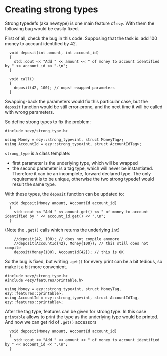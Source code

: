 Creating strong types
=====================

Strong typedefs (aka newtype) is one main feature of `ezy`. With them the following bug would be easily fixed.

First of all, check the bug in this code. Supposing that the task is: add 100 money to account identified by 42.

```
  void deposit(int amount, int account_id)
  {
    std::cout << "Add " << amount << " of money to account identified by " << account_id << ".\n";
  }

  void call()
  {
    deposit(42, 100); // oops! swapped parameters
  }
```

Swapping-back the parameters would fix this particular case, but the `deposit` function would be still error-prone, and the next
time it will be called with wrong parameters.

So define strong types to fix the problem:

```
#include <ezy/strong_type.h>

using Money = ezy::strong_type<int, struct MoneyTag>;
using AccountId = ezy::strong_type<int, struct AccountIdTag>;
```

`strong_type` is a class template:
 * first parameter is the underlying type, which will be wrapped
 * the second parameter is a tag type, which will never be instantiated. Therefore it can be an incomplete,
   forward declared type. The only requirement is to be unique, otherwise the two strong typedef would result
   the same type.

With these types, the `deposit` function can be updated to:
```
  void deposit(Money amount, AccountId account_id)
  {
    std::cout << "Add " << amount.get() << " of money to account identified by " << account_id.get() << ".\n";
  }
```
(Note the `.get()` calls which returns the underlying `int`)

```
    //deposit(42, 100); // does not compile anymore
    //deposit(AccountId{42}, Money{100}); // this still does not compile
    deposit(Money{100}, AccountId{42}); // this is OK
```

So the bug is fixed, but writing `.get()` for every print can be a bit tedious, so make it a bit more
convenient.


```
#include <ezy/strong_type.h>
#include <ezy/features/printable.h>

using Money = ezy::strong_type<int, struct MoneyTag, ezy::features::printable>;
using AccountId = ezy::strong_type<int, struct AccountIdTag, ezy::features::printable>;
```

After the tag type, features can be given for strong type. In this case `printable` allows to print the type
as the underlying type would be printed. And now we can get rid of `.get()` accessors

```
  void deposit(Money amount, AccountId account_id)
  {
    std::cout << "Add " << amount << " of money to account identified by " << account_id << ".\n";
  }
```

